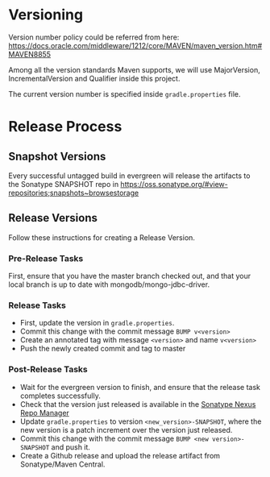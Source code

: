 # Versioning
Version number policy could be referred from here: https://docs.oracle.com/middleware/1212/core/MAVEN/maven_version.htm#MAVEN8855

Among all the version standards Maven supports, we will use MajorVersion, IncrementalVersion and Qualifier inside this project.

The current version number is specified inside `gradle.properties` file. 

# Release Process

## Snapshot Versions

Every successful untagged build in evergreen will release the artifacts to the Sonatype SNAPSHOT repo in https://oss.sonatype.org/#view-repositories;snapshots~browsestorage

## Release Versions

Follow these instructions for creating a Release Version.

### Pre-Release Tasks

First, ensure that you have the master branch checked out, and that your local branch is up to date with mongodb/mongo-jdbc-driver.

### Release Tasks

- First, update the version in `gradle.properties`.
- Commit this change with the commit message `BUMP v<version>`
- Create an annotated tag with message `<version>` and name `v<version>`
- Push the newly created commit and tag to master

### Post-Release Tasks

- Wait for the evergreen version to finish, and ensure that the release task completes successfully.
- Check that the version just released is available in the [Sonatype Nexus Repo Manager](https://oss.sonatype.org/#nexus-search;quick~mongodb-jdbc)
- Update `gradle.properties` to version `<new_version>-SNAPSHOT`, where the new version is a patch increment over the version just released.
- Commit this change with the commit message `BUMP <new version>-SNAPSHOT` and push it.
- Create a Github release and upload the release artifact from Sonatype/Maven Central.
